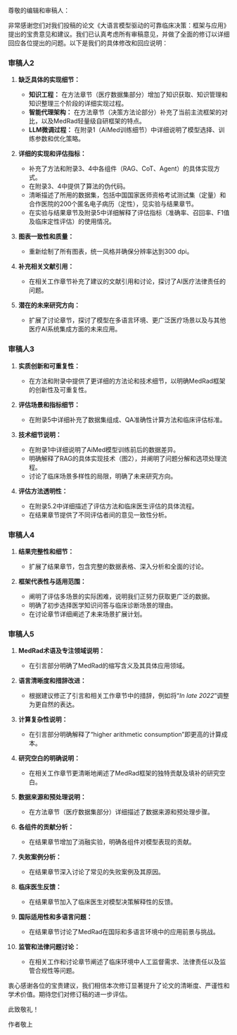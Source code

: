 尊敬的编辑和审稿人：

非常感谢您们对我们投稿的论文《大语言模型驱动的可靠临床决策：框架与应用》提出的宝贵意见和建议。我们已认真考虑所有审稿意见，并做了全面的修订以详细回应各位提出的问题。以下是我们的具体修改和回应说明：

### 审稿人2

1. **缺乏具体的实现细节：**

   - **知识工程：** 在方法章节（医疗数据集部分）增加了知识获取、知识管理和知识整理三个阶段的详细实现过程。
   - **智能代理架构：** 在方法章节（决策方法论部分）补充了当前主流框架的对比，以及MedRad轻量级自研框架的特点。
   - **LLM微调过程：** 在附录1（AiMed训练细节）中详细说明了模型选择、训练参数和优化策略。
2. **详细的实现和评估指标：**

   - 补充了方法和附录3、4中各组件（RAG、CoT、Agent）的具体实现方式。
   - 在附录3、4中提供了算法的伪代码。
   - 清晰描述了所用的数据集，包括中国国家医师资格考试测试集（定量）和合作医院的200个匿名电子病历（定性），见实验与结果章节。
   - 在实验与结果章节及附录5中详细解释了评估指标（准确率、召回率、F1值及临床定性评估）的使用情况。
3. **图表一致性和质量：**

   - 重新绘制了所有图表，统一风格并确保分辨率达到300 dpi。
4. **补充相关文献引用：**

   - 在相关工作章节补充了建议的文献引用和讨论，探讨了AI医疗法律责任的问题。
5. **潜在的未来研究方向：**

   - 扩展了讨论章节，探讨了模型在多语言环境、更广泛医疗场景以及与其他医疗AI系统集成方面的未来应用。

### 审稿人3

1. **实质创新和可重复性：**

   - 在方法和附录中提供了更详细的方法论和技术细节，以明确MedRad框架的创新性及可重复性。
2. **评估场景和指标细节：**

   - 在附录5中详细补充了数据集组成、QA准确性计算方法和临床评估标准。
3. **技术细节说明：**

   - 在附录1中详细说明了AiMed模型训练前后的数据差异。
   - 明确解释了RAG的具体实现技术（图2），并阐明了问题分解和选项处理流程。
   - 讨论了临床场景多样性的局限，明确了未来研究方向。
4. **评估方法透明性：**

   - 在附录5.2中详细描述了评估方法和临床医生评估的具体流程。
   - 在结果章节提供了不同评估者间的意见一致性分析。

### 审稿人4

1. **结果完整性和细节：**

   - 扩展了结果章节，包含完整的数据表格、深入分析和全面的讨论。
2. **框架代表性与适用范围：**

   - 阐明了评估多场景的实际困难，说明我们正努力获取更广泛的数据。
   - 明确了初步选择医学知识问答与临床诊断场景的理由。
   - 在讨论章节详细阐述了未来场景扩展计划。

### 审稿人5

1. **MedRad术语及专注领域说明：**

   - 在引言部分明确了MedRad的缩写含义及其具体应用领域。
2. **语言清晰度和措辞改进：**

   - 根据建议修正了引言和相关工作章节中的措辞，例如将“*In late 2022*”调整为更自然的表达。
3. **计算复杂性说明：**

   - 在引言部分明确解释了“higher arithmetic consumption”即更高的计算成本。
4. **研究空白的明确说明：**

   - 在相关工作章节更清晰地阐述了MedRad框架的独特贡献及填补的研究空白。
5. **数据来源和预处理说明：**

   - 在方法章节（医疗数据集部分）详细描述了数据来源和预处理步骤。
6. **各组件的贡献分析：**

   - 在结果章节增加了消融实验，明确各组件对模型表现的贡献。
7. **失败案例分析：**

   - 在结果章节深入讨论了常见的失败案例及其原因。
8. **临床医生反馈：**

   - 在结果章节加入了临床医生对模型决策解释性的反馈。
9. **国际适用性和多语言问题：**

   - 在结果章节讨论了MedRad在国际和多语言环境中的应用前景与挑战。
10. **监管和法律问题讨论：**

    - 在相关工作和讨论章节阐述了临床环境中人工监督需求、法律责任以及监管合规性等问题。

衷心感谢各位的宝贵建议，我们相信本次修订显著提升了论文的清晰度、严谨性和学术价值。期待您们对修订稿的进一步评估。

此致敬礼！

作者敬上
